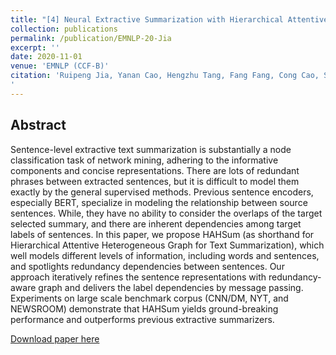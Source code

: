 ```yaml
---
title: "[4] Neural Extractive Summarization with Hierarchical Attentive Heterogeneous Graph Network"
collection: publications
permalink: /publication/EMNLP-20-Jia
excerpt: ''
date: 2020-11-01
venue: 'EMNLP (CCF-B)'
citation: 'Ruipeng Jia, Yanan Cao, Hengzhu Tang, Fang Fang, Cong Cao, Shi Wang:Neural Extractive Summarization with Hierarchical Attentive Heterogeneous Graph Network. EMNLP (1) 2020: 3622-3631
'
---
```

Abstract
--
Sentence-level extractive text summarization is substantially a node classification task of network mining, adhering to the informative components and concise representations. There are lots of redundant phrases between extracted sentences, but it is difficult to model them exactly by the general supervised methods. Previous sentence encoders, especially BERT, specialize in modeling the relationship between source sentences. While, they have no ability to consider the overlaps of the target selected summary, and there are inherent dependencies among target labels of sentences. In this paper, we propose HAHSum (as shorthand for Hierarchical Attentive Heterogeneous Graph for Text Summarization), which well models different levels of information, including words and sentences, and spotlights redundancy dependencies between sentences. Our approach iteratively refines the sentence representations with redundancy-aware graph and delivers the label dependencies by message passing. Experiments on large scale benchmark corpus (CNN/DM, NYT, and NEWSROOM) demonstrate that HAHSum yields ground-breaking performance and outperforms previous extractive summarizers.

[Download paper here](https://aclanthology.org/2020.emnlp-main.295.pdf)

